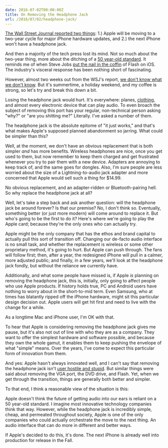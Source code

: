 ```yaml
---
date: 2016-07-02T00:00:00Z
title: On Removing the Headphone Jack
url: /2016/07/02/headphone-jack/
---
```


[The Wall Street Journal reported two things][wsj]: 1.) Apple will be moving to a two-year cycle for major iPhone hardware updates, and 2.) the next iPhone won't have a headphone jack. 

And then a majority of the tech press lost its mind. Not so much about the two-year thing, more about the ditching of a [50 year-old standard][50yo]. It reminds me of when Steve Jobs [put the nail in the coffin][flash] of Flash on iOS. The industry's visceral response has been nothing short of fascinating. 

However, almost two weeks out from the WSJ's report, [we don't know what we don't know][gruber]. But it's summertime, a holiday weekend, and my coffee is strong, so let's try and break this down a bit. 

Losing the headphone jack would hurt. It's everywhere: planes, [clothing][hoodiebuddy], and almost every electronic device that can play audio. To even broach the subject of removing this port has your regular, non-technical person asking "why?" or "are you shitting me?" Literally. I've asked a number of them.

The headphone jack is the absolute epitome of "it just works," and that's what makes Apple's supposed planned abandonment so jarring. What could be simpler than this? 

Well, at the moment, we don't have an obvious replacement that is both simpler _and_ has more benefits. Wireless headphones are nice, once you get used to them, but now remember to keep them charged and get frustrated whenever you try to pair them with a new device. Adapters are annoying to keep track of, and the same goes for dongles. Also, I'm sure people are less worried about the size of a Lightning-to-audio jack adapter and more concerned that Apple would sell such a thing for $14.99.

No obvious replacement, and an adapter-ridden or Bluetooth-pairing hell. So why replace the headphone jack at all? 

Well, let's take a step back and ask another question: will the headphone jack be around forever? Is that our premise? No, I don't think so. Eventually, something better (or just more modern) will come around to replace it. But who's going to be the first to do it? Here's where we're going to play the Apple card; because they're the only ones who can actually try. 

Apple might be the only company that has the ethos and brand capital to actually pull this sort of transition off. Changing our de-facto audio interface is no small task, and whether the replacement is wireless or some other proprietary method, it's going to hurt. But Apple can push through. The fans will follow first; then, after a year, the redesigned iPhone will pull in a calmer, more adjusted public; and finally, in a few years, we'll look at the headphone jack fondly, but without the reliance we currently have. 

Additionally, and what some people have missed is, if Apple _is_ planning on removing the headphone jack, this is, initially, only going to affect people who use Apple products. If history holds true, PC and Android users have nothing to worry about in the short-to-mid term. Even Samsung, who at times has blatantly ripped off the iPhone hardware, might sit this particular design decision out. Apple users will get hit first and need to live with the change for a while. 

As a longtime Mac and iPhone user, I'm OK with that. 

To hear that Apple is considering removing the headphone jack gives me pause, but it's also not out of line with who they are as a company. They want to offer the simplest hardware and software possible, and because they own the whole gamut, it enables them to keep pushing the envelope of what "simple" means. Over the years, I've come to expect this particular form of innovation from them. 

And yes: Apple hasn't always innovated well, and I can't say that removing the headphone jack isn't [user hostile and stupid][patel]. But similar things were said about removing the VGA port, the DVD drive, and Flash. Yet, when we get through the transition, things are generally both better and simpler. 


To that end, I think a reasonable view of the situation is this: 

Apple doesn't think the future of getting audio into our ears is reliant on a 50 year-old standard. I imagine most innovative technology companies think that way. However, while the headphone jack is incredibly simple, cheap, and permeated throughout society, Apple is one of the only companies who could actually orchestrate the move to the next thing. An audio interface that can do more in different and better ways.

If Apple's decided to do this, it's done. The next iPhone is already well into production for release in the Fall. 


[wsj]: http://www.wsj.com/articles/apple-unlikely-to-make-big-changes-for-next-iphone-1466526489
[flash]: http://www.apple.com/hotnews/thoughts-on-flash/

[50yo]: https://en.wikipedia.org/wiki/Phone_connector_(audio)

[hoodiebuddy]: https://techcrunch.com/2010/06/23/hoodiebuddie-is-a-hoodie-with-earbuds-instead-of-strings/

[patel]: http://www.theverge.com/circuitbreaker/2016/6/21/11991302/iphone-no-headphone-jack-user-hostile-stupid
[gruber]: http://daringfireball.net/2016/06/headphone_jacks_are_the_new_floppy_drives
